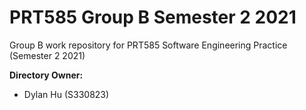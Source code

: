 # PRT585 Group B Semester 2 2021
Group B work repository for PRT585 Software Engineering Practice (Semester 2 2021)

**Directory Owner:**
- Dylan Hu (S330823)
